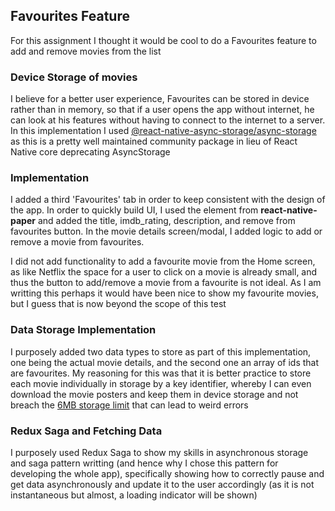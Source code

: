 ## Favourites Feature

For this assignment I thought it would be cool to do a Favourites feature to add and remove movies from the list

### Device Storage of movies

I believe for a better user experience, Favourites can be stored in device rather than in memory, so that if a user opens the app without internet, he can look at his features without having to connect to the internet to a server. In this implementation I used [@react-native-async-storage/async-storage](https://github.com/react-native-async-storage/async-storage) as this is a pretty well maintained community package in lieu of React Native core deprecating AsyncStorage

### Implementation

I added a third 'Favourites' tab in order to keep consistent with the design of the app. In order to quickly build UI, I used the <Card> element from **react-native-paper** and added the title, imdb_rating, description, and remove from favourites button. In the movie details screen/modal, I added logic to add or remove a movie from favourites.

I did not add functionality to add a favourite movie from the Home screen, as like Netflix the space for a user to click on a movie is already small, and thus the button to add/remove a movie from a favourite is not ideal. As I am writting this perhaps it would have been nice to show my favourite movies, but I guess that is now beyond the scope of this test

### Data Storage Implementation

I purposely added two data types to store as part of this implementation, one being the actual movie details, and the second one an array of ids that are favourites. My reasoning for this was that it is better practice to store each movie individually in storage by a key identifier, whereby I can even download the movie posters and keep them in device storage and not breach the [6MB storage limit](https://react-native-async-storage.github.io/async-storage/docs/limits) that can lead to weird errors

### Redux Saga and Fetching Data

I purposely used Redux Saga to show my skills in asynchronous storage and saga pattern writting (and hence why I chose this pattern for developing the whole app), specifically showing how to correctly pause and get data asynchronously and update it to the user accordingly (as it is not instantaneous but almost, a loading indicator will be shown)